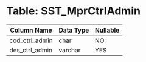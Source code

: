 # Table: SST_MprCtrlAdmin

| Column Name | Data Type | Nullable |
|-------------|-----------|----------|
| cod_ctrl_admin | char | NO |
| des_ctrl_admin | varchar | YES |
